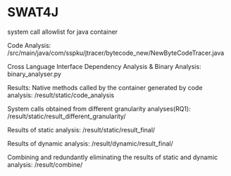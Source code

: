 # SWAT4J
system call allowlist for java container

Code Analysis:
/src/main/java/com/sspku/jtracer/bytecode_new/NewByteCodeTracer.java

Cross Language Interface Dependency Analysis & Binary Analysis:
binary_analyser.py

Results:
  Native methods called by the container generated by code analysis:
  /result/static/code_analysis

  System calls obtained from different granularity analyses(RQ1):
  /result/static/result_different_granularity/

  Results of static analysis:
  /result/static/result_final/

  Results of dynamic analysis:
  /result/dynamic/result_final/

  Combining and redundantly eliminating the results of static and dynamic analysis:
  /result/combine/

  
         
